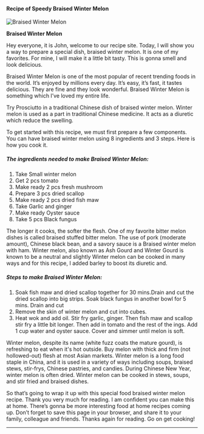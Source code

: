             

#### Recipe of Speedy Braised Winter Melon

![Braised Winter Melon](https://img-global.cpcdn.com/recipes/1b263dd24c11f21a/751x532cq70/braised-winter-melon-recipe-main-photo.jpg)

**Braised Winter Melon**

Hey everyone, it is John, welcome to our recipe site. Today, I will show you a way to prepare a special dish, braised winter melon. It is one of my favorites. For mine, I will make it a little bit tasty. This is gonna smell and look delicious.

Braised Winter Melon is one of the most popular of recent trending foods in the world. It’s enjoyed by millions every day. It’s easy, it’s fast, it tastes delicious. They are fine and they look wonderful. Braised Winter Melon is something which I’ve loved my entire life.

Try Prosciutto in a traditional Chinese dish of braised winter melon. Winter melon is used as a part in traditional Chinese medicine. It acts as a diuretic which reduce the swelling.

To get started with this recipe, we must first prepare a few components. You can have braised winter melon using 8 ingredients and 3 steps. Here is how you cook it.

##### The ingredients needed to make Braised Winter Melon:

1.  Take Small winter melon
2.  Get 2 pcs tomato
3.  Make ready 2 pcs fresh mushroom
4.  Prepare 3 pcs dried scallop
5.  Make ready 2 pcs dried fish maw
6.  Take Garlic and ginger
7.  Make ready Oyster sauce
8.  Take 5 pcs Black fungus

The longer it cooks, the softer the flesh. One of my favorite bitter melon dishes is called braised stuffed bitter melon. The use of pork (moderate amount), Chinese black bean, and a savory sauce is a Braised winter melon with ham. Winter melon, also known as Ash Gourd and Winter Gourd is known to be a neutral and slightly Winter melon can be cooked in many ways and for this recipe, I added barley to boost its diuretic and.

##### Steps to make Braised Winter Melon:

1.  Soak fish maw and dried scallop together for 30 mins.Drain and cut the dried scallop into big strips. Soak black fungus in another bowl for 5 mins. Drain and cut
2.  Remove the skin of winter melon and cut into cubes.
3.  Heat wok and add oil. Stir fry garlic, ginger. Then fish maw and scallop stir fry a little bit longer. Then add in tomato and the rest of the ings. Add 1 cup water and oyster sauce. Cover and simmer until melon is soft.

Winter melon, despite its name (white fuzz coats the mature gourd), is refreshing to eat when it's hot outside. Buy melon with thick and firm (not hollowed-out) flesh at most Asian markets. Winter melon is a long food staple in China, and it is used in a variety of ways including soups, braised stews, stir-frys, Chinese pastries, and candies. During Chinese New Year, winter melon is often dried. Winter melon can be cooked in stews, soups, and stir fried and braised dishes.

So that’s going to wrap it up with this special food braised winter melon recipe. Thank you very much for reading. I am confident you can make this at home. There’s gonna be more interesting food at home recipes coming up. Don’t forget to save this page in your browser, and share it to your family, colleague and friends. Thanks again for reading. Go on get cooking!

* * *